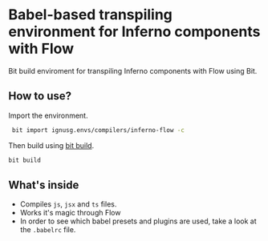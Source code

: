 # Babel-based transpiling environment for Inferno components with Flow
Bit build enviroment for transpiling Inferno components with Flow using Bit.

## How to use?

 Import the environment.
 ```bash
  bit import ignusg.envs/compilers/inferno-flow -c
 ```

 Then build using [bit build](https://docs.bitsrc.io/docs/cli-build.html).
 ```bash
 bit build
 ```
 
 ## What's inside
 - Compiles `js`, `jsx` and `ts` files.
 - Works it's magic through Flow
 - In order to see which babel presets and plugins are used, take a look at the `.babelrc` file.
